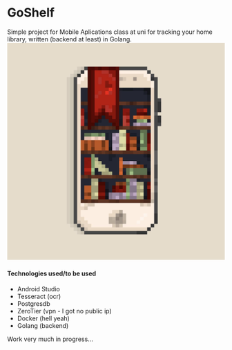 # GoShelf
Simple project for Mobile Aplications class at uni for tracking your home library, written (backend at least) in Golang.
![logo](./misc/logo.jpg)

#### Technologies used/to be used
* Android Studio
* Tesseract (ocr)
* Postgresdb 
* ZeroTier (vpn - I got no public ip)
* Docker (hell yeah)
* Golang (backend)

Work very much in progress...
